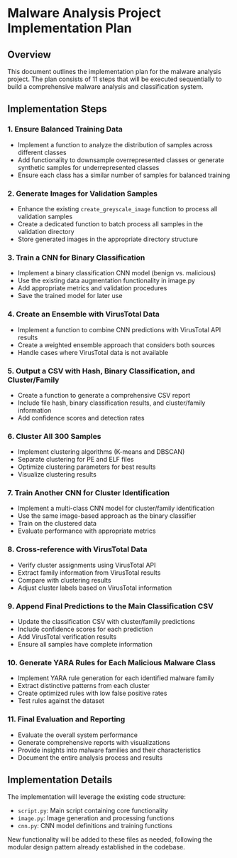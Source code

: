 # Malware Analysis Project Implementation Plan

## Overview
This document outlines the implementation plan for the malware analysis project. The plan consists of 11 steps that will be executed sequentially to build a comprehensive malware analysis and classification system.

## Implementation Steps

### 1. Ensure Balanced Training Data
- Implement a function to analyze the distribution of samples across different classes
- Add functionality to downsample overrepresented classes or generate synthetic samples for underrepresented classes
- Ensure each class has a similar number of samples for balanced training

### 2. Generate Images for Validation Samples
- Enhance the existing `create_greyscale_image` function to process all validation samples
- Create a dedicated function to batch process all samples in the validation directory
- Store generated images in the appropriate directory structure

### 3. Train a CNN for Binary Classification
- Implement a binary classification CNN model (benign vs. malicious)
- Use the existing data augmentation functionality in image.py
- Add appropriate metrics and validation procedures
- Save the trained model for later use

### 4. Create an Ensemble with VirusTotal Data
- Implement a function to combine CNN predictions with VirusTotal API results
- Create a weighted ensemble approach that considers both sources
- Handle cases where VirusTotal data is not available

### 5. Output a CSV with Hash, Binary Classification, and Cluster/Family
- Create a function to generate a comprehensive CSV report
- Include file hash, binary classification results, and cluster/family information
- Add confidence scores and detection rates

### 6. Cluster All 300 Samples
- Implement clustering algorithms (K-means and DBSCAN)
- Separate clustering for PE and ELF files
- Optimize clustering parameters for best results
- Visualize clustering results

### 7. Train Another CNN for Cluster Identification
- Implement a multi-class CNN model for cluster/family identification
- Use the same image-based approach as the binary classifier
- Train on the clustered data
- Evaluate performance with appropriate metrics

### 8. Cross-reference with VirusTotal Data
- Verify cluster assignments using VirusTotal API
- Extract family information from VirusTotal results
- Compare with clustering results
- Adjust cluster labels based on VirusTotal information

### 9. Append Final Predictions to the Main Classification CSV
- Update the classification CSV with cluster/family predictions
- Include confidence scores for each prediction
- Add VirusTotal verification results
- Ensure all samples have complete information

### 10. Generate YARA Rules for Each Malicious Malware Class
- Implement YARA rule generation for each identified malware family
- Extract distinctive patterns from each cluster
- Create optimized rules with low false positive rates
- Test rules against the dataset

### 11. Final Evaluation and Reporting
- Evaluate the overall system performance
- Generate comprehensive reports with visualizations
- Provide insights into malware families and their characteristics
- Document the entire analysis process and results

## Implementation Details

The implementation will leverage the existing code structure:
- `script.py`: Main script containing core functionality
- `image.py`: Image generation and processing functions
- `cnn.py`: CNN model definitions and training functions

New functionality will be added to these files as needed, following the modular design pattern already established in the codebase.
